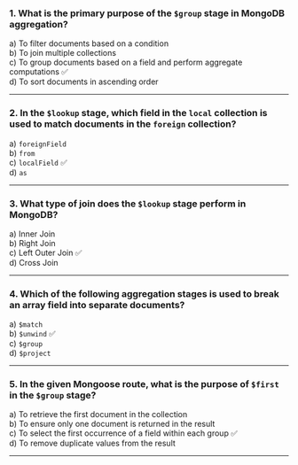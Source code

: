 
### 1. What is the primary purpose of the `$group` stage in MongoDB aggregation?  
   a) To filter documents based on a condition  
   b) To join multiple collections  
   c) To group documents based on a field and perform aggregate computations ✅  
   d) To sort documents in ascending order  

---

### 2. In the `$lookup` stage, which field in the `local` collection is used to match documents in the `foreign` collection?  
   a) `foreignField`  
   b) `from`  
   c) `localField` ✅  
   d) `as`  

---

### 3. What type of join does the `$lookup` stage perform in MongoDB?  
   a) Inner Join  
   b) Right Join  
   c) Left Outer Join ✅  
   d) Cross Join  

---

### 4. Which of the following aggregation stages is used to break an array field into separate documents?  
   a) `$match`  
   b) `$unwind` ✅  
   c) `$group`  
   d) `$project`  

---

### 5. In the given Mongoose route, what is the purpose of `$first` in the `$group` stage?  
   a) To retrieve the first document in the collection  
   b) To ensure only one document is returned in the result  
   c) To select the first occurrence of a field within each group ✅  
   d) To remove duplicate values from the result  

---

